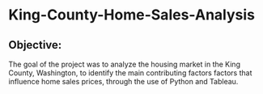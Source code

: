 # King-County-Home-Sales-Analysis

## Objective: 
The goal of the project was to analyze the housing market in the King County, Washington, to identify the main contributing factors factors that influence home sales prices, through the use of Python and Tableau.


